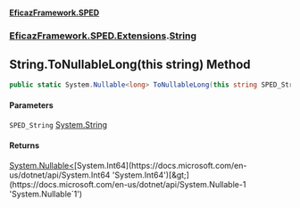 #### [EficazFramework.SPED](EficazFrameworkSPED.md 'EficazFramework SPED')
### [EficazFramework.SPED.Extensions](EficazFramework.SPED.Extensions.md 'EficazFramework.SPED.Extensions').[String](EficazFramework.SPED.Extensions/String.md 'EficazFramework.SPED.Extensions.String')

## String.ToNullableLong(this string) Method

```csharp
public static System.Nullable<long> ToNullableLong(this string SPED_String);
```
#### Parameters

<a name='EficazFramework.SPED.Extensions.String.ToNullableLong(thisstring).SPED_String'></a>

`SPED_String` [System.String](https://docs.microsoft.com/en-us/dotnet/api/System.String 'System.String')

#### Returns
[System.Nullable&lt;](https://docs.microsoft.com/en-us/dotnet/api/System.Nullable-1 'System.Nullable`1')[System.Int64](https://docs.microsoft.com/en-us/dotnet/api/System.Int64 'System.Int64')[&gt;](https://docs.microsoft.com/en-us/dotnet/api/System.Nullable-1 'System.Nullable`1')